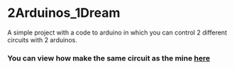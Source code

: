 # 2Arduinos_1Dream

A simple project with a code to arduino in which you can control 2 different circuits with 2 arduinos.

### You can view how make the same circuit as the mine [here](https://www.tinkercad.com/things/eXxkIkl10o6-2-arduinos-e-1-sonho)
